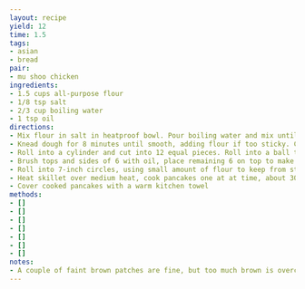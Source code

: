 ```yaml
---
layout: recipe
yield: 12
time: 1.5
tags:
- asian
- bread
pair:
- mu shoo chicken
ingredients:
- 1.5 cups all-purpose flour
- 1/8 tsp salt
- 2/3 cup boiling water
- 1 tsp oil
directions:
- Mix flour in salt in heatproof bowl. Pour boiling water and mix until ball forms
- Knead dough for 8 minutes until smooth, adding flour if too sticky. Cover and rest for 1 hour
- Roll into a cylinder and cut into 12 equal pieces. Roll into a ball then flatten into a disk of ~2-inch diameter
- Brush tops and sides of 6 with oil, place remaining 6 on top to make 6 double-stacked disks with oil in between
- Roll into 7-inch circles, using small amount of flour to keep from sticking. Flip frequently for even rolling
- Heat skillet over medium heat, cook pancakes one at at time, about 30-45 seconds per side. Let cool 30 seconds and then pull the two pancakes apart
- Cover cooked pancakes with a warm kitchen towel
methods:
- []
- []
- []
- []
- []
- []
- []
notes:
- A couple of faint brown patches are fine, but too much brown is overcooked
---
```

